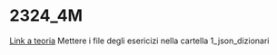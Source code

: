 # 2324_4M

[Link a teoria](https://github.com/angelogalantiscuola/IT)
Mettere i file degli esericizi nella cartella 1_json_dizionari

